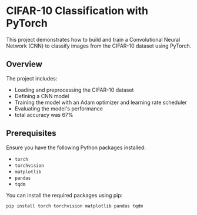 # CIFAR-10 Classification with PyTorch

This project demonstrates how to build and train a Convolutional Neural Network (CNN) to classify images from the CIFAR-10 dataset using PyTorch.

## Overview

The project includes:
- Loading and preprocessing the CIFAR-10 dataset
- Defining a CNN model
- Training the model with an Adam optimizer and learning rate scheduler
- Evaluating the model's performance
- total accuracy was 67%

## Prerequisites

Ensure you have the following Python packages installed:

- `torch`
- `torchvision`
- `matplotlib`
- `pandas`
- `tqdm`

You can install the required packages using pip:

```bash
pip install torch torchvision matplotlib pandas tqdm

